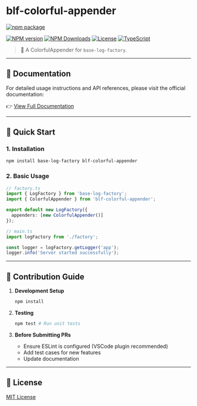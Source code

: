 # blf-colorful-appender

[![npm package](https://nodei.co/npm/blf-colorful-appender.png?downloads=true&downloadRank=true&stars=true)](https://www.npmjs.com/package/blf-colorful-appender)

[![NPM version](https://img.shields.io/npm/v/blf-colorful-appender.svg?style=flat)](https://npmjs.org/package/blf-colorful-appender)
[![NPM Downloads](https://img.shields.io/npm/dm/blf-colorful-appender.svg?style=flat)](https://npmjs.org/package/blf-colorful-appender)
[![License](https://img.shields.io/badge/license-MIT-blue.svg)](LICENSE)
[![TypeScript](https://img.shields.io/badge/lang-TypeScript-007ACC.svg)](https://www.typescriptlang.org/)

> 🚀 A ColorfulAppender for `base-log-factory`.

---

## 📅 Documentation

For detailed usage instructions and API references, please visit the official documentation:

👉 [View Full Documentation](https://fengxinming.github.io/base-log-factory/)

---

## 🚀 Quick Start

### 1. Installation
```bash
npm install base-log-factory blf-colorful-appender
```

### 2. Basic Usage
```typescript
// factory.ts
import { LogFactory } from 'base-log-factory';
import { ColorfulAppender } from 'blf-colorful-appender';

export default new LogFactory({
  appenders: [new ColorfulAppender()]
});

// main.ts
import logFactory from './factory';

const logger = logFactory.getLogger('app');
logger.info('Server started successfully');
```

---

## 📝 Contribution Guide

1. **Development Setup**  
   ```bash
   npm install
   ```

2. **Testing**  
   ```bash
   npm test # Run unit tests
   ```

3. **Before Submitting PRs**  
   - Ensure ESLint is configured (VSCode plugin recommended)
   - Add test cases for new features
   - Update documentation

---

## 📄 License

[MIT License](../../LICENSE)
